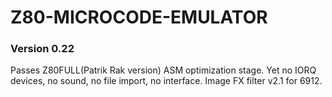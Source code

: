 # Z80-MICROCODE-EMULATOR
### Version 0.22
Passes Z80FULL(Patrik Rak version)
ASM optimization stage.
Yet no IORQ devices, no sound, no file import, no interface.
Image FX filter v2.1 for 6912.

